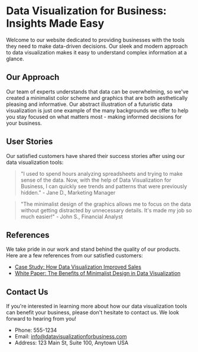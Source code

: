 <!--font:Exo 2-->

# Data Visualization for Business: Insights Made Easy

Welcome to our website dedicated to providing businesses with the tools they need to make data-driven decisions. Our sleek and modern approach to data visualization makes it easy to understand complex information at a glance. 

## Our Approach

Our team of experts understands that data can be overwhelming, so we've created a minimalist color scheme and graphics that are both aesthetically pleasing and informative. Our abstract illustration of a futuristic data visualization is just one example of the many backgrounds we offer to help you stay focused on what matters most - making informed decisions for your business.

## User Stories

Our satisfied customers have shared their success stories after using our data visualization tools:

> "I used to spend hours analyzing spreadsheets and trying to make sense of the data. Now, with the help of Data Visualization for Business, I can quickly see trends and patterns that were previously hidden." - Jane D., Marketing Manager

> "The minimalist design of the graphics allows me to focus on the data without getting distracted by unnecessary details. It's made my job so much easier!" - John S., Financial Analyst

## References

We take pride in our work and stand behind the quality of our products. Here are a few references from our satisfied customers:

- [Case Study: How Data Visualization Improved Sales](#)
- [White Paper: The Benefits of Minimalist Design in Data Visualization](#)

## Contact Us

If you're interested in learning more about how our data visualization tools can benefit your business, please don't hesitate to contact us. We look forward to hearing from you!

- Phone: 555-1234
- Email: info@datavisualizationforbusiness.com
- Address: 123 Main St, Suite 100, Anytown USA

<!--

Write me content for website with wallpaper which alt text is:

"A wallpaper featuring an abstract illustration of a futuristic data visualization, with sleek and modern graphics and a minimalist color scheme."

The name/title of the page should not be 1:1 copy of the alt text but rather a real content of the website which is using this wallpaper.

- Use markdown format 
- Start with heading
- Heading should be short and concise
- The content should look like a real website 
- The website should not be about the wallpaper, wallpaper is just a related background
- Heading should be contain work "wallpaper" or "background"
- Include real sections like references, contact, user stories, etc. use things relevant to the page purpose.
- Feel free to use structure like headings, bullets, numbering, blockquotes, paragraphs, horizontal lines, etc.
- You can use formatting like bold or _italic_
- You can include UTF-8 emojis
- Links should be only #hash anchors (and you can refer to the document itself)
- Do not include images


---


# Data Visualization for Business: Insights Made Easy

Welcome to our website dedicated to providing businesses with the tools they need to make data-driven decisions. Our sleek and modern approach to data visualization makes it easy to understand complex information at a glance. 

## Our Approach

Our team of experts understands that data can be overwhelming, so we've created a minimalist color scheme and graphics that are both aesthetically pleasing and informative. Our abstract illustration of a futuristic data visualization is just one example of the many backgrounds we offer to help you stay focused on what matters most - making informed decisions for your business.

## User Stories

Our satisfied customers have shared their success stories after using our data visualization tools:

> "I used to spend hours analyzing spreadsheets and trying to make sense of the data. Now, with the help of Data Visualization for Business, I can quickly see trends and patterns that were previously hidden." - Jane D., Marketing Manager

> "The minimalist design of the graphics allows me to focus on the data without getting distracted by unnecessary details. It's made my job so much easier!" - John S., Financial Analyst

## References

We take pride in our work and stand behind the quality of our products. Here are a few references from our satisfied customers:

- [Case Study: How Data Visualization Improved Sales](#)
- [White Paper: The Benefits of Minimalist Design in Data Visualization](#)

## Contact Us

If you're interested in learning more about how our data visualization tools can benefit your business, please don't hesitate to contact us. We look forward to hearing from you!

- Phone: 555-1234
- Email: info@datavisualizationforbusiness.com
- Address: 123 Main St, Suite 100, Anytown USA

-->
